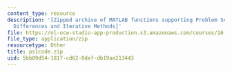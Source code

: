 ```yaml
---
content_type: resource
description: '[Zipped archive of MATLAB functions supporting Problem Set 1: Finite
  Differences and Iterative Methods]'
file: https://ol-ocw-studio-app-production.s3.amazonaws.com/courses/16-920j-numerical-methods-for-partial-differential-equations-sma-5212-spring-2003/5bb09d541817cd620defdb19ae213443_ps1code.zip
file_type: application/zip
resourcetype: Other
title: ps1code.zip
uid: 5bb09d54-1817-cd62-0def-db19ae213443
---
```

